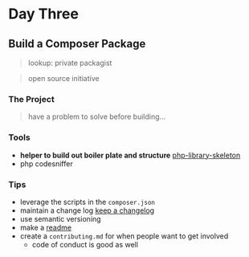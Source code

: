 # Day Three
## Build a Composer Package


> lookup: private packagist

> open source initiative 

### The Project
> have a problem to solve before building...

### Tools
- **helper to build out boiler plate and structure** [php-library-skeleton](https://github.com/ramsey/php-library-skeleton)
- php codesniffer

### Tips
- leverage the scripts in the `composer.json`
- maintain a change log [keep a changelog](https://keepachangelog.com/en/1.0.0/)
- use semantic versioning 
- make a [readme](https://www.makeareadme.com/)
- create a `contributing.md` for when people want to get involved
    - code of conduct is good as well
